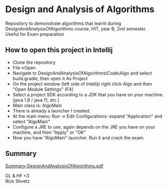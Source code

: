 # Design and Analysis of Algorithms
Repository to demonstrate algorithms that learnt during DesignAndAnalysisOfAlgorithms course, HIT, year B, 2nd semester.  
Useful for Exam preparation

## How to open this project in Intellij
* Clone the repository
* File->Open
* Navigate to DesignAndAnalysisOfAlgorithms\Code\Algo and select build.gradle, then open it As Project
* On the project window (left side of Intellij) right click Algo and then "Open Module Settings" (F4)
* Select a project SDK according to a JDK that you have on your machine. (java 1.8 / java 11, etc.)
* Main class is: AlgoMain
* There is already a launcher I created. 
* At the main menu: Run -> Edit Configurations: expand "Application" and select "AlgoMain"
* Configure a JRE to use, again depends on the JRE you have on your machine, and then "Apply" or "OK"
* Now you have "AlgoMain" launcher. Run it and crack the exam. 

## Summary
[Summary-DesignAndAnalysisOfAlgorithms.pdf](https://github.com/haimadrian/SE-Java-Project/blob/master/Summary-DesignAndAnalysisOfAlgorithms.pdf)


GL & HF <3  
Rick Shvetz
